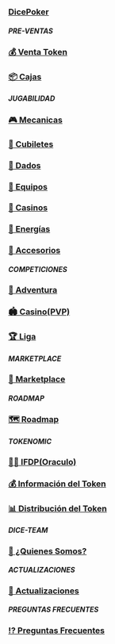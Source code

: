 ### [DicePoker](/presentation.md)
##### **PRE-VENTAS**
### [💰 Venta Token](/ventatoken.md)
### [📦 Cajas](/box.md)
##### **JUGABILIDAD**
### [🎮 Mecanicas](/gameplay.md)
### [🥃 Cubiletes](/dicecup.md)
### [🎲 Dados](/dicepack.md)
### [💎 Equipos](/box.md)
### [🎰 Casinos](/diceroom.md)
### [🔋 Energías](/box.md)
### [🧩 Accesorios](/box.md)
##### **COMPETICIONES**
### [🤜 Adventura](/box.md)
### [🏟 Casino(PVP)](/pvp.md)
### [🏆 Liga](/box.md)
##### **MARKETPLACE**
### [🏬 Marketplace](/marketplace.md)
##### *ROADMAP*
### [🗺 Roadmap](/box.md)
##### **TOKENOMIC**
### [👮🏻 IFDP(Oraculo)](/oracle.md)
### [💰 Información del Token](/infotoken.md)

### [📊 Distribución del Token](/distributiontoken.md)
##### **DICE-TEAM**
### [👥 ¿Quienes Somos?](/box.md)

##### **ACTUALIZACIONES**
### [🔄 Actualizaciones](/actualization.md)

##### **PREGUNTAS FRECUENTES**
### [⁉️ Preguntas Frecuentes](/faqs.md)